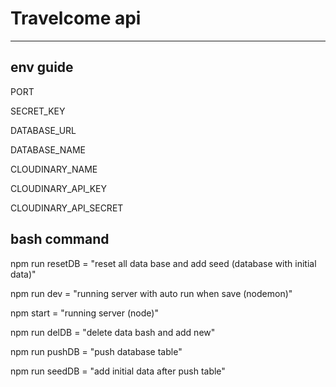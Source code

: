 # Travelcome api
---
## env guide

PORT

SECRET_KEY

DATABASE_URL

DATABASE_NAME

CLOUDINARY_NAME

CLOUDINARY_API_KEY        

CLOUDINARY_API_SECRET


## bash command

npm run resetDB = "reset all data base and add seed (database with initial data)"

npm run dev = "running server with auto run when save (nodemon)"

npm start = "running server (node)"

npm run delDB = "delete data bash and add new"

npm run pushDB = "push database table"

npm run seedDB = "add initial data after push table"
